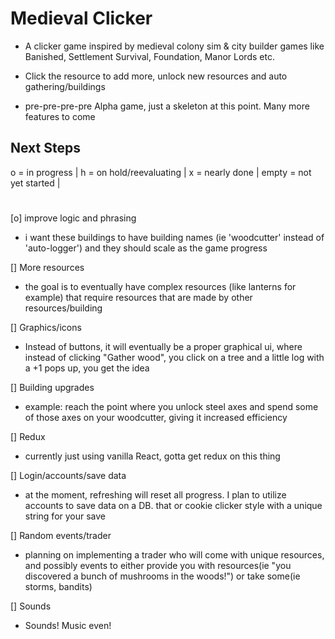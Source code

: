 # Medieval Clicker

- A clicker game inspired by medieval colony sim & city builder games like Banished, Settlement Survival, Foundation, Manor Lords etc.

- Click the resource to add more, unlock new resources and auto gathering/buildings

- pre-pre-pre-pre Alpha game, just a skeleton at this point. Many more features to come 


## Next Steps

o = in progress |
h = on hold/reevaluating |
x = nearly done |
empty = not yet started |

#

[o] improve logic and phrasing
- i want these buildings to have building names (ie 'woodcutter' instead of 'auto-logger') and they should scale as the game progress

[] More resources
- the goal is to eventually have complex resources (like lanterns for example) that require resources that are made by other resources/building

[] Graphics/icons
- Instead of buttons, it will eventually be a proper graphical ui, where instead of clicking "Gather wood", you click on a tree and a little log with a +1 pops up, you get the idea

[] Building upgrades
- example: reach the point where you unlock steel axes and spend some of those axes on your woodcutter, giving it increased efficiency

[] Redux
- currently just using vanilla React, gotta get redux on this thing

[] Login/accounts/save data
- at the moment, refreshing will reset all progress. I plan to utilize accounts to save data on a DB. that or cookie clicker style with a unique string for your save 

[] Random events/trader
- planning on implementing a trader who will come with unique resources, and possibly events to either provide you with resources(ie "you discovered a bunch of mushrooms in the woods!") or take some(ie storms, bandits)

[] Sounds
- Sounds! Music even!